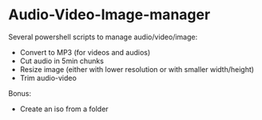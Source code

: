 # Audio-Video-Image-manager

Several powershell scripts to manage audio/video/image:
- Convert to MP3 (for videos and audios)
- Cut audio in 5min chunks
- Resize image (either with lower resolution or with smaller width/height)
- Trim audio-video

Bonus:
- Create an iso from a folder
